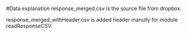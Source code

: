#Data explanation
response_merged.csv is the source file from dropbox.

response_merged_withHeader.csv is added header manully for module readResponseCSV. 

